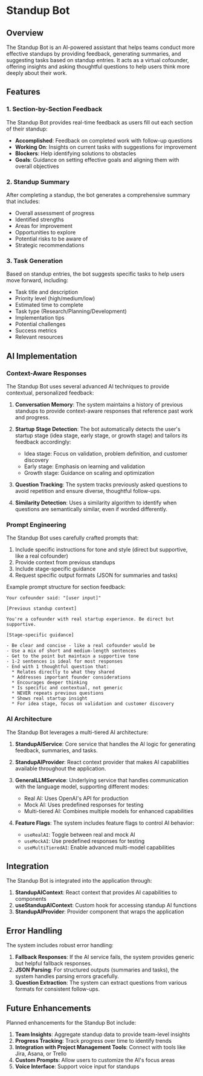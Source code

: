 # Standup Bot

## Overview

The Standup Bot is an AI-powered assistant that helps teams conduct more effective standups by providing feedback, generating summaries, and suggesting tasks based on standup entries. It acts as a virtual cofounder, offering insights and asking thoughtful questions to help users think more deeply about their work.

## Features

### 1. Section-by-Section Feedback

The Standup Bot provides real-time feedback as users fill out each section of their standup:

- **Accomplished**: Feedback on completed work with follow-up questions
- **Working On**: Insights on current tasks with suggestions for improvement
- **Blockers**: Help identifying solutions to obstacles
- **Goals**: Guidance on setting effective goals and aligning them with overall objectives

### 2. Standup Summary

After completing a standup, the bot generates a comprehensive summary that includes:

- Overall assessment of progress
- Identified strengths
- Areas for improvement
- Opportunities to explore
- Potential risks to be aware of
- Strategic recommendations

### 3. Task Generation

Based on standup entries, the bot suggests specific tasks to help users move forward, including:

- Task title and description
- Priority level (high/medium/low)
- Estimated time to complete
- Task type (Research/Planning/Development)
- Implementation tips
- Potential challenges
- Success metrics
- Relevant resources

## AI Implementation

### Context-Aware Responses

The Standup Bot uses several advanced AI techniques to provide contextual, personalized feedback:

1. **Conversation Memory**: The system maintains a history of previous standups to provide context-aware responses that reference past work and progress.

2. **Startup Stage Detection**: The bot automatically detects the user's startup stage (idea stage, early stage, or growth stage) and tailors its feedback accordingly:
   - Idea stage: Focus on validation, problem definition, and customer discovery
   - Early stage: Emphasis on learning and validation
   - Growth stage: Guidance on scaling and optimization

3. **Question Tracking**: The system tracks previously asked questions to avoid repetition and ensure diverse, thoughtful follow-ups.

4. **Similarity Detection**: Uses a similarity algorithm to identify when questions are semantically similar, even if worded differently.

### Prompt Engineering

The Standup Bot uses carefully crafted prompts that:

1. Include specific instructions for tone and style (direct but supportive, like a real cofounder)
2. Provide context from previous standups
3. Include stage-specific guidance
4. Request specific output formats (JSON for summaries and tasks)

Example prompt structure for section feedback:
```
Your cofounder said: "[user input]"

[Previous standup context]

You're a cofounder with real startup experience. Be direct but supportive.

[Stage-specific guidance]

- Be clear and concise - like a real cofounder would be
- Use a mix of short and medium-length sentences
- Get to the point but maintain a supportive tone
- 1-2 sentences is ideal for most responses
- End with 1 thoughtful question that:
  * Relates directly to what they shared
  * Addresses important founder considerations
  * Encourages deeper thinking
  * Is specific and contextual, not generic
  * NEVER repeats previous questions
  * Shows real startup insight
  * For idea stage, focus on validation and customer discovery
```

### AI Architecture

The Standup Bot leverages a multi-tiered AI architecture:

1. **StandupAIService**: Core service that handles the AI logic for generating feedback, summaries, and tasks.

2. **StandupAIProvider**: React context provider that makes AI capabilities available throughout the application.

3. **GeneralLLMService**: Underlying service that handles communication with the language model, supporting different modes:
   - Real AI: Uses OpenAI's API for production
   - Mock AI: Uses predefined responses for testing
   - Multi-tiered AI: Combines multiple models for enhanced capabilities

4. **Feature Flags**: The system includes feature flags to control AI behavior:
   - `useRealAI`: Toggle between real and mock AI
   - `useMockAI`: Use predefined responses for testing
   - `useMultiTieredAI`: Enable advanced multi-model capabilities

## Integration

The Standup Bot is integrated into the application through:

1. **StandupAIContext**: React context that provides AI capabilities to components
2. **useStandupAIContext**: Custom hook for accessing standup AI functions
3. **StandupAIProvider**: Provider component that wraps the application

## Error Handling

The system includes robust error handling:

1. **Fallback Responses**: If the AI service fails, the system provides generic but helpful fallback responses.
2. **JSON Parsing**: For structured outputs (summaries and tasks), the system handles parsing errors gracefully.
3. **Question Extraction**: The system can extract questions from various formats for consistent follow-ups.

## Future Enhancements

Planned enhancements for the Standup Bot include:

1. **Team Insights**: Aggregate standup data to provide team-level insights
2. **Progress Tracking**: Track progress over time to identify trends
3. **Integration with Project Management Tools**: Connect with tools like Jira, Asana, or Trello
4. **Custom Prompts**: Allow users to customize the AI's focus areas
5. **Voice Interface**: Support voice input for standups
